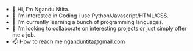 - 👋 Hi, I’m Ngandu Ntita.
- 👀 I’m interested in Coding i use Python/Javascript/HTML/CSS.
- 🌱 I’m currently learning a bunch of programming languages.
- 💞️ I’m looking to collaborate on interesting projects or just simply offer me a job.
- 📫 How to reach me nganduntita@gmail.com

<!---
nganduntita1/nganduntita1 is a ✨ special ✨ repository because its `README.md` (this file) appears on your GitHub profile.
You can click the Preview link to take a look at your changes.
--->
